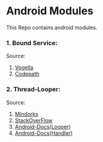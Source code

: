# Android Modules
This Repo contains android modules.
  
  
### 1. Bound Service:  
Source:  
1. [Vogella](http://www.vogella.com/tutorials/AndroidServices/article.html)
2. [Codepath](https://guides.codepath.com/android/managing-threads-and-custom-services)  
  
### 2. Thread-Looper:  
Source:  
1. [Mindorks](https://blog.mindorks.com/android-core-looper-handler-and-handlerthread-bd54d69fe91a)
2. [StackOverFlow](https://stackoverflow.com/questions/7597742/what-is-the-purpose-of-looper-and-how-to-use-it) 
3. [Android-Docs(Looper)](https://developer.android.com/reference/android/os/Looper)
4. [Android-Docs(Handler)](https://developer.android.com/reference/android/os/Handler)
